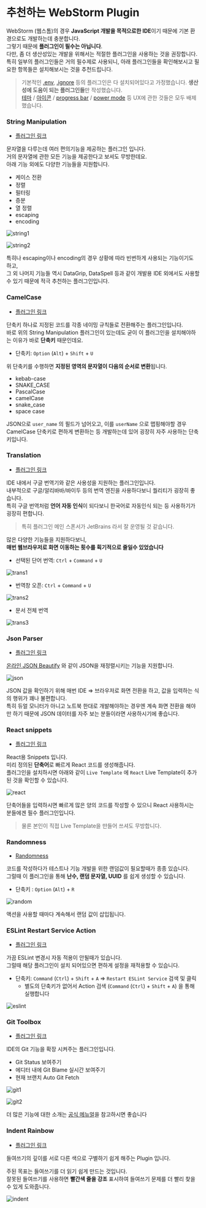 # 추천하는 WebStorm Plugin

WebStorm (웹스톰)의 경우 **JavaScript 개발을 목적으로한 IDE**이기 때문에 기본 환경으로도 개발하는데 충분합니다.  
그렇기 때문에 **플러그인이 필수는 아닙니다**.  
다만, 좀 더 생산성있는 개발을 위해서는 적절한 플러그인을 사용하는 것을 권장합니다.  
특히 일부의 플러그인들은 거의 필수제로 사용되니, 아래 플러그인들을 확인해보시고 필요한 항목들은 설치해보시는 것을 추천드립니다.

> 기본적인 [.env](https://plugins.jetbrains.com/plugin/9525--env-files-support), [.ignore](https://plugins.jetbrains.com/plugin/7495--ignore) 등의 플러그인은 다 설치되어있다고 가정했습니다.
> **생산성에 도움이 되는 플러그인들**만 작성했습니다.  
> [테마](https://plugins.jetbrains.com/plugin/11938-one-dark-theme) / [아이콘](https://plugins.jetbrains.com/plugin/11058-extra-icons) / [progress bar](https://plugins.jetbrains.com/plugin/14708-mario-progress-bar) / [power mode](https://plugins.jetbrains.com/plugin/8251-power-mode-ii) 등 UX에 관한 것들은 모두 배제했습니다.  


### String Manipulation

* [플러그인 링크](https://plugins.jetbrains.com/plugin/2162-string-manipulation)

문자열을 다루는데 여러 편의기능을 제공하는 플러그인 입니다.  
거의 문자열에 관한 모든 기능을 제공한다고 보셔도 무방한데요.  
아래 기능 외에도 다양한 기능들을 지원합니다.

* 케이스 전환
* 정렬
* 필터링
* 증분
* 열 정렬
* escaping
* encoding

![string1](./images/string1.png)

![string2](./images/string2.png)

특히나 escaping이나 encoding의 경우 상황에 따라 빈번하게 사용되는 기능이기도 하고,  
그 외 나머지 기능들 역시 DataGrip, DataSpell 등과 같이 개발용 IDE 외에서도 사용할 수 있기 때문에 적극 추천하는 플러그인입니다.

### CamelCase

* [플러그인 링크](https://plugins.jetbrains.com/plugin/7160-camelcase)

단축키 하나로 지정된 코드를 각종 네이밍 규칙들로 전환해주는 플러그인입니다.  
바로 위의 String Manipulation 플러그인이 있는데도 굳이 이 플러그인을 설치해야하는 이유가 바로 **단축키** 때문인데요.  

* 단축키: `Option` (`Alt`) + `Shift` + `U`

위 단축키를 수행하면 **지정된 영역의 문자열이 다음의 순서로 변환**됩니다.

* kebab-case
* SNAKE_CASE
* PascalCase
* camelCase
* snake_case
* space case

JSON으로 `user_name` 의 필드가 넘어오고, 이를 `userName` 으로 맵핑해야할 경우 CamelCase 단축키로 편하게 변환하는 등 개발하는데 있어 굉장히 자주 사용하는 단축키입니다.

### Translation

* [플러그인 링크](https://plugins.jetbrains.com/plugin/8579-translation)

IDE 내에서 구글 번역기와 같은 사용성을 지원하는 플러그인입니다.  
내부적으로 구글/알리바바/바이두 등의 번역 엔진을 사용하다보니 퀄리티가 굉장히 좋습니다.  
특히 구글 번역처럼 **언어 자동 인식**이 되다보니 한국어로 자동인식 되는 등 사용하기가 굉장히 편합니다.

> 특히 플러그인 메인 스폰서가 JetBrains 라서 잘 운영될 것 같습니다.

많은 다양한 기능들을 지원하다보니,  
**매번 웹브라우저로 화면 이동하는 횟수를 획기적으로 줄일수 있었습니다**

* 선택된 단어 번역: `Ctrl` + `Command` + `U`

![trans1](./images/trans1.png)

* 번역창 오픈: `Ctrl` + `Command` + `U`

![trans2](./images/trans2.png)

* 문서 전체 번역

![trans3](./images/trans3.gif)

### Json Parser

* [플러그인 링크](https://plugins.jetbrains.com/plugin/10650-json-parser)

[온라인 JSON Beautify](https://codebeautify.org/jsonviewer) 와 같이 JSON을 재정렬시키는 기능을 지원합니다.

![json](./images/json.png)

JSON 값을 확인하기 위해 매번 IDE => 브라우저로 화면 전환을 하고, 값을 입력하는 식의 행위가 꽤나 불편합니다.  
특히 듀얼 모니터가 아니고 노트북 한대로 개발해야하는 경우엔 계속 화면 전환을 해야만 하기 때문에 JSON 데이터를 자주 보는 분들이라면 사용하시기에 좋습니다.

### React snippets

* [플러그인 링크](https://plugins.jetbrains.com/plugin/10113-react-snippets)

React용 Snippets 입니다.  
미리 정의된 **단축어**로 빠르게 React 코드를 생성해줍니다.  
플러그인을 설치하시면 아래와 같이 `Live Template` 에 `React` Live Template이 추가된 것을 확인할 수 있습니다.

![react](./images/react.png)

단축어들을 입력하시면 빠르게 많은 양의 코드를 작성할 수 있으니 React 사용하시는 분들에겐 필수 플러그인입니다.

> 물론 본인이 직접 Live Template을 만들어 쓰셔도 무방합니다.

### Randomness

* [Randomness](https://plugins.jetbrains.com/plugin/9836-randomness)

코드를 작성하다가 테스트나 기능 개발을 위한 랜덤값이 필요할때가 종종 있습니다.  
그럴때 이 플러그인을 통해 **난수, 랜덤 문자열, UUID** 를 쉽게 생성할 수 있습니다.  

* 단축키 : `Option` (`Alt`) + `R`

![random](./images/random.gif)

액션을 사용할 때마다 계속해서 랜덤 값이 삽입됩니다.

### ESLint Restart Service Action

* [플러그인 링크](https://plugins.jetbrains.com/plugin/14119-eslint-restart-service-action)

가끔 ESLint 변경시 자동 적용이 안될때가 있습니다.  
그럴때 해당 플러그인이 설치 되어있으면 편하게 설정을 재적용할 수 있습니다.

* 단축키: `Command` (`Ctrl`) + `Shift` + `A` => `Restart ESLint Service` 검색 및 클릭
  * 별도의 단축키가 없어서 Action 검색 (`Command` (`Ctrl`) + `Shift` + `A`) 을 통해 실행합니다

![eslint](./images/eslint.png)

### Git Toolbox

* [플러그인 링크](https://plugins.jetbrains.com/plugin/7499-gittoolbox)

IDE의 Git 기능을 확장 시켜주는 플러그인입니다.  

* Git Status 보여주기
* 에디터 내에 Git Blame 실시간 보여주기
* 현재 브랜치 Auto Git Fetch

![git1](./images/git1.png)

![git2](./images/git2.png)

더 많은 기능에 대한 소개는 [공식 메뉴얼](https://github.com/zielu/GitToolBox/wiki/Manual)을 참고하시면 좋습니다

### Indent Rainbow

* [플러그인 링크](https://plugins.jetbrains.com/plugin/13308-indent-rainbow)

들여쓰기의 깊이를 서로 다른 색으로 구별하기 쉽게 해주는 Plugin 입니다.  

주된 목표는 들여쓰기를 더 읽기 쉽게 만드는 것입니다.  
잘못된 들여쓰기를 사용하면 **빨간색 줄을 강조** 표시하여 들여쓰기 문제를 더 빨리 찾을 수 있게 도와줍니다.

![indent](./images/indent.png)
